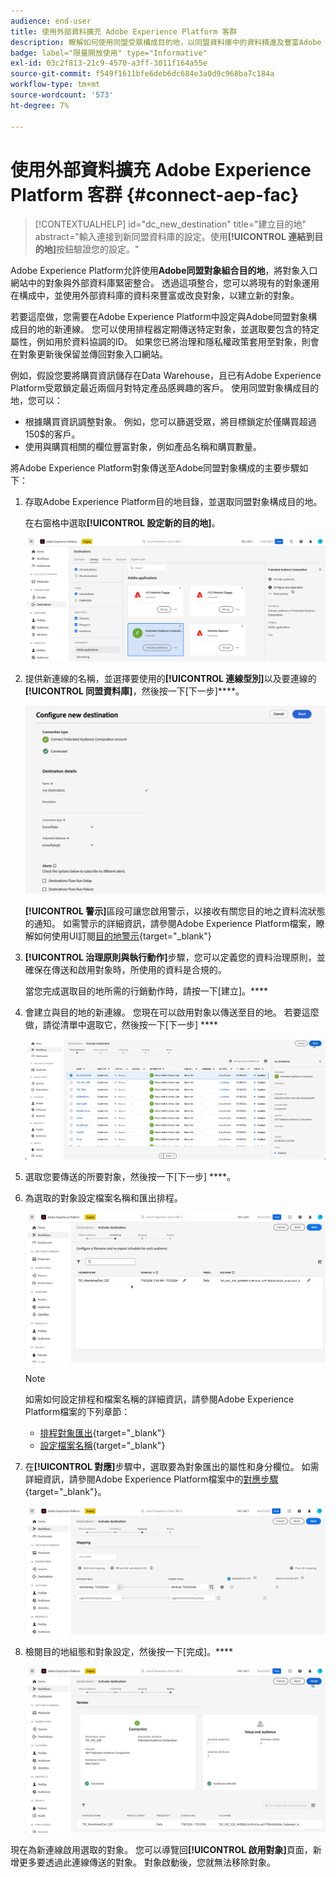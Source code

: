 ```yaml
---
audience: end-user
title: 使用外部資料擴充 Adobe Experience Platform 客群
description: 瞭解如何使用同盟受眾構成目的地，以同盟資料庫中的資料精進及豐富Adobe Experience Platform受眾。
badge: label="限量開放使用" type="Informative"
exl-id: 03c2f813-21c9-4570-a3ff-3011f164a55e
source-git-commit: f549f1611bfe6deb6dc684e3a0d9c968ba7c184a
workflow-type: tm+mt
source-wordcount: '573'
ht-degree: 7%

---
```


# 使用外部資料擴充 Adobe Experience Platform 客群 {#connect-aep-fac}

>[!CONTEXTUALHELP]
>id="dc_new_destination"
>title="建立目的地"
>abstract="輸入連接到新同盟資料庫的設定。使用&#x200B;**[!UICONTROL 連結到目的地]**&#x200B;按鈕驗證您的設定。"

Adobe Experience Platform允許使用&#x200B;**Adobe同盟對象組合目的地**，將對象入口網站中的對象與外部資料庫緊密整合。 透過這項整合，您可以將現有的對象運用在構成中，並使用外部資料庫的資料來豐富或改良對象，以建立新的對象。

若要這麼做，您需要在Adobe Experience Platform中設定與Adobe同盟對象構成目的地的新連線。 您可以使用排程器定期傳送特定對象，並選取要包含的特定屬性，例如用於資料協調的ID。 如果您已將治理和隱私權政策套用至對象，則會在對象更新後保留並傳回對象入口網站。

例如，假設您要將購買資訊儲存在Data Warehouse，且已有Adobe Experience Platform受眾鎖定最近兩個月對特定產品感興趣的客戶。 使用同盟對象構成目的地，您可以：

* 根據購買資訊調整對象。 例如，您可以篩選受眾，將目標鎖定於僅購買超過150$的客戶。
* 使用與購買相關的欄位豐富對象，例如產品名稱和購買數量。

將Adobe Experience Platform對象傳送至Adobe同盟對象構成的主要步驟如下：

1. 存取Adobe Experience Platform目的地目錄，並選取同盟對象構成目的地。

   在右窗格中選取&#x200B;**[!UICONTROL 設定新的目的地]**。

   ![](assets/destination-new.png)

1. 提供新連線的名稱，並選擇要使用的&#x200B;**[!UICONTROL 連線型別]**&#x200B;以及要連線的&#x200B;**[!UICONTROL 同盟資料庫]**，然後按一下[下一步]****。

   ![](assets/destination-configure.png)

   **[!UICONTROL 警示]**&#x200B;區段可讓您啟用警示，以接收有關您目的地之資料流狀態的通知。 如需警示的詳細資訊，請參閱Adobe Experience Platform檔案，瞭解如何使用UI訂閱[目的地警示](https://experienceleague.adobe.com/en/docs/experience-platform/destinations/ui/alerts){target="_blank"}

1. **[!UICONTROL 治理原則與執行動作]**&#x200B;步驟，您可以定義您的資料治理原則，並確保在傳送和啟用對象時，所使用的資料是合規的。

   當您完成選取目的地所需的行銷動作時，請按一下[建立]。****

1. 會建立與目的地的新連線。 您現在可以啟用對象以傳送至目的地。 若要這麼做，請從清單中選取它，然後按一下[下一步] ****

   ![](assets/destination-activate.png)

1. 選取您要傳送的所要對象，然後按一下[下一步] ****。

1. 為選取的對象設定檔案名稱和匯出排程。

   ![](assets/destination-schedule.png)

   >[!NOTE]
   >
   >如需如何設定排程和檔案名稱的詳細資訊，請參閱Adobe Experience Platform檔案的下列章節：
   >
   >* [排程對象匯出](https://experienceleague.adobe.com/en/docs/experience-platform/destinations/ui/activate/activate-batch-profile-destinations#scheduling){target="_blank"}
   >* [設定檔案名稱](https://experienceleague.adobe.com/en/docs/experience-platform/destinations/ui/activate/activate-batch-profile-destinations#configure-file-names){target="_blank"}

1. 在&#x200B;**[!UICONTROL 對應]**&#x200B;步驟中，選取要為對象匯出的屬性和身分欄位。 如需詳細資訊，請參閱Adobe Experience Platform檔案中的[對應步驟](https://experienceleague.adobe.com/en/docs/experience-platform/destinations/ui/activate/activate-batch-profile-destinations#mapping){target="_blank"}。

   ![](assets/destination-attributes.png)

1. 檢閱目的地組態和對象設定，然後按一下[完成]。****

   ![](assets/destination-review.png)

現在為新連線啟用選取的對象。 您可以導覽回&#x200B;**[!UICONTROL 啟用對象]**&#x200B;頁面，新增更多要透過此連線傳送的對象。 對象啟動後，您就無法移除對象。
